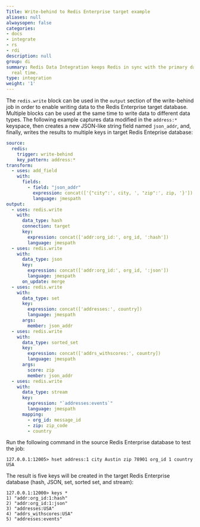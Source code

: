 ```yaml
---
Title: Write-behind to Redis Enterprise target example
aliases: null
alwaysopen: false
categories:
- docs
- integrate
- rs
- rdi
description: null
group: di
summary: Redis Data Integration keeps Redis in sync with the primary database in near
  real time.
type: integration
weight: '1'
---
```


The `redis.write` block can be used in the `output` section of the write-behind job in order to enable writing data to the Redis Enterprise target database. Multiple blocks can be used at the same time to write data to different data types. The following example captures data modified in the `address:*` keyspace, then creates a new JSON-like string field named `json_addr`,  and, finally, writes the results to multiple keys in target Redis Enteprise database:

```yaml
source:
  redis:
    trigger: write-behind
    key_pattern: address:*
transform:
  - uses: add_field
    with:
      fields:
        - field: "json_addr"
          expression: concat(['{"city":', city, ', "zip":', zip, '}'])
          language: jmespath
output:
  - uses: redis.write
    with:
      data_type: hash
      connection: target
      key:
        expression: concat(['addr:org_id:', org_id, ':hash'])
        language: jmespath
  - uses: redis.write
    with:
      data_type: json
      key:
        expression: concat(['addr:org_id:', org_id, ':json'])
        language: jmespath
      on_update: merge
  - uses: redis.write
    with:
      data_type: set
      key:
        expression: concat(['addresses:', country])
        language: jmespath
      args:
        member: json_addr
  - uses: redis.write
    with:
      data_type: sorted_set
      key:
        expression: concat(['addrs_withscores:', country])
        language: jmespath
      args:
        score: zip
        member: json_addr
  - uses: redis.write
    with:
      data_type: stream
      key:
        expression: "`addresses:events`"
        language: jmespath
      mapping:
        - org_id: message_id
        - zip: zip_code
        - country
```

Run the following command in the source Redis Enterprise database to test the job:

```shell
127.0.0.1:12005> hset address:1 city Austin zip 78901 org_id 1 country USA
```

The result is five keys will be created in the target Redis Enterprise database (hash, JSON, set, sorted set, and stream):

```shell
127.0.0.1:12000> keys *
1) "addr:org_id:1:hash"
2) "addr:org_id:1:json"
3) "addresses:USA"
4) "addrs_withscores:USA"
5) "addresses:events"
```
